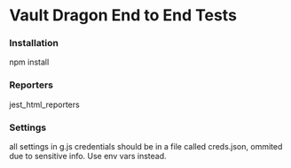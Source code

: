# Vault Dragon End to End Tests

### Installation
npm install

### Reporters
jest_html_reporters

### Settings
all settings in g.js
credentials should be in a file called creds.json, ommited due to sensitive info. Use env vars instead.
